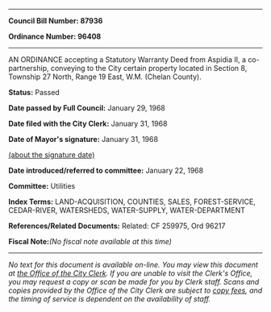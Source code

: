 

********

**Council Bill Number: 87936**
   
**Ordinance Number: 96408**
********

 AN ORDINANCE accepting a Statutory Warranty Deed from Aspidia II, a co-partnership, conveying to the City certain property located in Section 8, Township 27 North, Range 19 East, W.M. (Chelan County).

**Status:** Passed
   
**Date passed by Full Council:** January 29, 1968
   
**Date filed with the City Clerk:** January 31, 1968
   
**Date of Mayor's signature:** January 31, 1968
   
[(about the signature date)](/~public/approvaldate.htm)
   
   
   
**Date introduced/referred to committee:** January 22, 1968
   
**Committee:** Utilities
   
   
**Index Terms:** LAND-ACQUISITION, COUNTIES, SALES, FOREST-SERVICE, CEDAR-RIVER, WATERSHEDS, WATER-SUPPLY, WATER-DEPARTMENT

**References/Related Documents:** Related: CF 259975, Ord 96217

**Fiscal Note:**_(No fiscal note available at this time)_
********

_No text for this document is available on-line. You may view this document at [the Office of the City Clerk](http://www.seattle.gov/leg/clerk/contactUs.htm). If you are unable to visit the Clerk's Office, you may request a copy or scan be made for you by Clerk staff. Scans and copies provided by the Office of the City Clerk are subject to [copy fees](http://clerk.seattle.gov/~public/clerkfees.htm), and the timing of service is dependent on the availability of staff._

